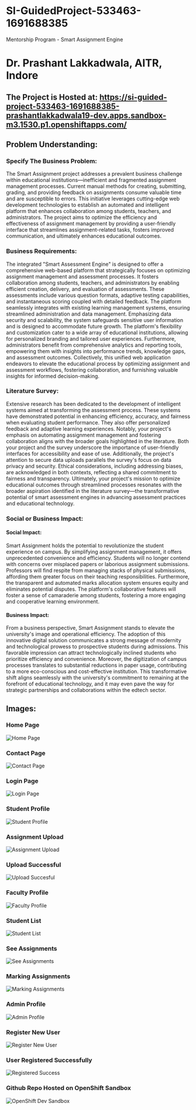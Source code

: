 # SI-GuidedProject-533463-1691688385
Mentorship Program - Smart Assignment Engine

# Dr. Prashant Lakkadwala, AITR, Indore

## The Project is Hosted at: https://si-guided-project-533463-1691688385-prashantlakkadwala19-dev.apps.sandbox-m3.1530.p1.openshiftapps.com/

## Problem Understanding:
### Specify The Business Problem:
The Smart Assignment project addresses a prevalent business challenge within educational institutions—inefficient and fragmented assignment management processes. Current manual methods for creating, submitting, grading, and providing feedback on assignments consume valuable time and are susceptible to errors. This initiative leverages cutting-edge web development technologies to establish an automated and intelligent platform that enhances collaboration among students, teachers, and administrators. The project aims to optimize the efficiency and effectiveness of assignment management by providing a user-friendly interface that streamlines assignment-related tasks, fosters improved communication, and ultimately enhances educational outcomes.

### Business Requirements:
The integrated "Smart Assessment Engine" is designed to offer a comprehensive web-based platform that strategically focuses on optimizing assignment management and assessment processes. It fosters collaboration among students, teachers, and administrators by enabling efficient creation, delivery, and evaluation of assessments. These assessments include various question formats, adaptive testing capabilities, and instantaneous scoring coupled with detailed feedback. The platform seamlessly integrates with existing learning management systems, ensuring streamlined administration and data management. Emphasizing data security and scalability, the system safeguards sensitive user information and is designed to accommodate future growth. The platform's flexibility and customization cater to a wide array of educational institutions, allowing for personalized branding and tailored user experiences. Furthermore, administrators benefit from comprehensive analytics and reporting tools, empowering them with insights into performance trends, knowledge gaps, and assessment outcomes. Collectively, this unified web application endeavors to elevate the educational process by optimizing assignment and assessment workflows, fostering collaboration, and furnishing valuable insights for informed decision-making.

### Literature Survey:
Extensive research has been dedicated to the development of intelligent systems aimed at transforming the assessment process. These systems have demonstrated potential in enhancing efficiency, accuracy, and fairness when evaluating student performance. They also offer personalized feedback and adaptive learning experiences. Notably, your project's emphasis on automating assignment management and fostering collaboration aligns with the broader goals highlighted in the literature. Both your project and the survey underscore the importance of user-friendly interfaces for accessibility and ease of use. Additionally, the project's attention to secure data uploads parallels the survey's focus on data privacy and security. Ethical considerations, including addressing biases, are acknowledged in both contexts, reflecting a shared commitment to fairness and transparency. Ultimately, your project's mission to optimize educational outcomes through streamlined processes resonates with the broader aspiration identified in the literature survey—the transformative potential of smart assessment engines in advancing assessment practices and educational technology.

### Social or Business Impact:
#### Social Impact: 
Smart Assignment holds the potential to revolutionize the student experience on campus. By simplifying assignment management, it offers unprecedented convenience and efficiency. Students will no longer contend with concerns over misplaced papers or laborious assignment submissions. Professors will find respite from managing stacks of physical submissions, affording them greater focus on their teaching responsibilities. Furthermore, the transparent and automated marks allocation system ensures equity and eliminates potential disputes. The platform's collaborative features will foster a sense of camaraderie among students, fostering a more engaging and cooperative learning environment.

#### Business Impact: 
From a business perspective, Smart Assignment stands to elevate the university's image and operational efficiency. The adoption of this innovative digital solution communicates a strong message of modernity and technological prowess to prospective students during admissions. This favorable impression can attract technologically inclined students who prioritize efficiency and convenience. Moreover, the digitization of campus processes translates to substantial reductions in paper usage, contributing to a more eco-conscious and cost-effective institution. This transformative shift aligns seamlessly with the university's commitment to remaining at the forefront of educational technology, and it may even pave the way for strategic partnerships and collaborations within the edtech sector.




## Images:
### Home Page
![Home Page](https://github.com/smartinternz02/SI-GuidedProject-533463-1691688385/assets/131831457/9bf3ad80-d153-4dba-9122-9db91cc43d7c)
### Contact Page
![Contact Page](https://github.com/smartinternz02/SI-GuidedProject-533463-1691688385/assets/131831457/651db3e7-05db-4276-846b-20bdbb174fb7)
### Login Page
![Login Page](https://github.com/smartinternz02/SI-GuidedProject-533463-1691688385/assets/131831457/8340c5a6-27b9-45cf-96c6-96b6bd0c5d3c)
### Student Profile
![Student Profile](https://github.com/smartinternz02/SI-GuidedProject-533463-1691688385/assets/131831457/4d8159e1-4c4e-41e0-a3e0-336d73294668)
### Assignment Upload
![Assignment Upload](https://github.com/smartinternz02/SI-GuidedProject-533463-1691688385/assets/131831457/ec86066a-3f22-4f05-bca8-9f4e66fd9776)
### Upload Successful
![Upload Succesful](https://github.com/smartinternz02/SI-GuidedProject-533463-1691688385/assets/131831457/a0c1e436-9743-4bf0-9842-0a2b24c277f6)
### Faculty Profile
![Faculty Profile](https://github.com/smartinternz02/SI-GuidedProject-533463-1691688385/assets/131831457/a3a9237b-b610-4b74-9169-510e1ad40a8a)
### Student List
![Student List](https://github.com/smartinternz02/SI-GuidedProject-533463-1691688385/assets/131831457/320effda-7572-43d3-b766-9462810821d2)
### See Assignments
![See Assignments](https://github.com/smartinternz02/SI-GuidedProject-533463-1691688385/assets/131831457/d2cfa276-a55c-4cf0-9267-20f141939660)
### Marking Assignments
![Marking Assignments](https://github.com/smartinternz02/SI-GuidedProject-533463-1691688385/assets/131831457/4b1411cb-4179-4c44-914c-a4f31abf50f1)
### Admin Profile
![Admin Profile](https://github.com/smartinternz02/SI-GuidedProject-533463-1691688385/assets/131831457/d7473778-f01b-487f-90c1-518f5d9682ca)
### Register New User
![Register New User](https://github.com/smartinternz02/SI-GuidedProject-533463-1691688385/assets/131831457/e8dc9335-7a54-40aa-9d03-7535807a88c4)
### User Registered Successfully
![Registered Success](https://github.com/smartinternz02/SI-GuidedProject-533463-1691688385/assets/131831457/7c2e50b4-55f0-42ff-9501-1d68640cf6c9)
### Github Repo Hosted on OpenShift Sandbox
![OpenShift Dev Sandbox](https://github.com/smartinternz02/SI-GuidedProject-533463-1691688385/assets/131831457/d91ebb77-3b4e-4f4d-b9d5-722d385fcd15)




